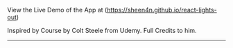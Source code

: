 View the Live Demo of the App at (https://sheen4n.github.io/react-lights-out)

Inspired by Course by Colt Steele from Udemy. Full Credits to him.

------------------------------------------------------------------------------------------------------------------------------
